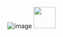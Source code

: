 ![image](https://github.com/user-attachments/assets/df2fb7c2-91bb-4fbb-89b2-08b7fbe38326)
<img src="https://github.com/user-attachments/assets/df2fb7c2-91bb-4fbb-89b2-08b7fbe38326" width=50 alt=""/>
